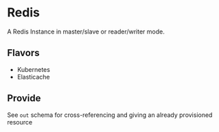 # Redis

A Redis Instance in master/slave or reader/writer mode.

## Flavors

- Kubernetes
- Elasticache

## Provide

See `out` schema for cross-referencing and giving an already provisioned resource